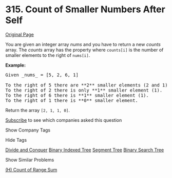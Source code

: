 # 315. Count of Smaller Numbers After Self

[Original Page](https://leetcode.com/problems/count-of-smaller-numbers-after-self/)

You are given an integer array _nums_ and you have to return a new _counts_ array. The _counts_ array has the property where `counts[i]` is the number of smaller elements to the right of `nums[i]`.

**Example:**

<pre>Given _nums_ = [5, 2, 6, 1]

To the right of 5 there are **2** smaller elements (2 and 1).
To the right of 2 there is only **1** smaller element (1).
To the right of 6 there is **1** smaller element (1).
To the right of 1 there is **0** smaller element.
</pre>

Return the array `[2, 1, 1, 0]`.

<div>

[Subscribe](/subscribe/) to see which companies asked this question

</div>

<div>

<div id="company_tags" class="btn btn-xs btn-warning">Show Company Tags</div>

<span class="hidebutton" style="display: none;">[Google](/company/google/)</span></div>

<div>

<div id="tags" class="btn btn-xs btn-warning">Hide Tags</div>

<span class="hidebutton" style="display: inline;">[Divide and Conquer](/tag/divide-and-conquer/) [Binary Indexed Tree](/tag/binary-indexed-tree/) [Segment Tree](/tag/segment-tree/) [Binary Search Tree](/tag/binary-search-tree/)</span></div>

<div>

<div id="similar" class="btn btn-xs btn-warning">Show Similar Problems</div>

<span class="hidebutton">[(H) Count of Range Sum](/problems/count-of-range-sum/)</span></div>